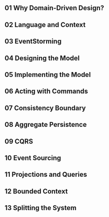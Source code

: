 ## 01 Why Domain-Driven Design?

## 02 Language and Context

## 03 EventStorming

## 04 Designing the Model

## 05 Implementing the Model

## 06 Acting with Commands

## 07 Consistency Boundary

## 08 Aggregate Persistence

## 09 CQRS

## 10 Event Sourcing

## 11 Projections and Queries

## 12 Bounded Context

## 13 Splitting the System

